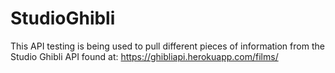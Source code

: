 # StudioGhibli
 
This API testing is being used to pull different pieces of information from the Studio Ghibli API  found at: https://ghibliapi.herokuapp.com/films/
